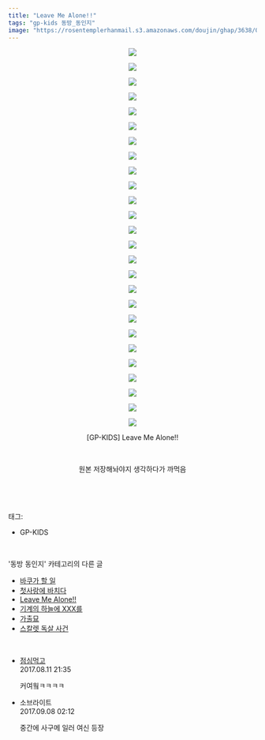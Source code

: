 ```yaml
---
title: "Leave Me Alone!!"
tags: "gp-kids 동방_동인지"
image: "https://rosentemplerhanmail.s3.amazonaws.com/doujin/ghap/3638/001.jpg"
---
```

<div class="article">
<p style="text-align: center; clear: none; float: none;"><img src="{{ site.imgserver11 }}/ghap/3638/001.jpg"/></p>
<p style="text-align: center; clear: none; float: none;"><img src="{{ site.imgserver11 }}/ghap/3638/002.jpg"/></p>
<p style="text-align: center; clear: none; float: none;"><img src="{{ site.imgserver11 }}/ghap/3638/003.jpg"/></p>
<p style="text-align: center; clear: none; float: none;"><img src="{{ site.imgserver11 }}/ghap/3638/004.jpg"/></p>
<p style="text-align: center; clear: none; float: none;"><img src="{{ site.imgserver11 }}/ghap/3638/005.jpg"/></p>
<p style="text-align: center; clear: none; float: none;"><img src="{{ site.imgserver11 }}/ghap/3638/006.jpg"/></p>
<p style="text-align: center; clear: none; float: none;"><img src="{{ site.imgserver11 }}/ghap/3638/007.jpg"/></p>
<p style="text-align: center; clear: none; float: none;"><img src="{{ site.imgserver11 }}/ghap/3638/008.jpg"/></p>
<p style="text-align: center; clear: none; float: none;"><img src="{{ site.imgserver11 }}/ghap/3638/009.jpg"/></p>
<p style="text-align: center; clear: none; float: none;"><img src="{{ site.imgserver11 }}/ghap/3638/010.jpg"/></p>
<p style="text-align: center; clear: none; float: none;"><img src="{{ site.imgserver11 }}/ghap/3638/011.jpg"/></p>
<p style="text-align: center; clear: none; float: none;"><img src="{{ site.imgserver11 }}/ghap/3638/012.jpg"/></p>
<p style="text-align: center; clear: none; float: none;"><img src="{{ site.imgserver11 }}/ghap/3638/013.jpg"/></p>
<p style="text-align: center; clear: none; float: none;"><img src="{{ site.imgserver11 }}/ghap/3638/014.jpg"/></p>
<p style="text-align: center; clear: none; float: none;"><img src="{{ site.imgserver11 }}/ghap/3638/015.jpg"/></p>
<p style="text-align: center; clear: none; float: none;"><img src="{{ site.imgserver11 }}/ghap/3638/016.jpg"/></p>
<p style="text-align: center; clear: none; float: none;"><img src="{{ site.imgserver11 }}/ghap/3638/017.jpg"/></p>
<p style="text-align: center; clear: none; float: none;"><img src="{{ site.imgserver11 }}/ghap/3638/018.jpg"/></p>
<p style="text-align: center; clear: none; float: none;"><img src="{{ site.imgserver11 }}/ghap/3638/019.jpg"/></p>
<p style="text-align: center; clear: none; float: none;"><img src="{{ site.imgserver11 }}/ghap/3638/020.jpg"/></p>
<p style="text-align: center; clear: none; float: none;"><img src="{{ site.imgserver11 }}/ghap/3638/021.jpg"/></p>
<p style="text-align: center; clear: none; float: none;"><img src="{{ site.imgserver11 }}/ghap/3638/022.jpg"/></p>
<p style="text-align: center; clear: none; float: none;"><img src="{{ site.imgserver11 }}/ghap/3638/023.jpg"/></p>
<p style="text-align: center; clear: none; float: none;"><img src="{{ site.imgserver11 }}/ghap/3638/024.jpg"/></p>
<p style="text-align: center; clear: none; float: none;"><img src="{{ site.imgserver11 }}/ghap/3638/025.jpg"/></p>
<p style="text-align: center; clear: none; float: none;"><img src="{{ site.imgserver11 }}/ghap/3638/026.jpg"/></p>
<p style="text-align: center; clear: none; float: none;">[GP-KIDS] Leave Me Alone!!</p>
<p style="text-align: center; clear: none; float: none;"><br/></p>
<p style="text-align: center; clear: none; float: none;">원본 저장해놔야지 생각하다가 까먹음</p>
<p><br/></p>
</div><br/>
<div class="tagTrail">
<p>태그: </p>
<ul>
<li>GP-KIDS</li>
</ul>
</div><br/>
<div class="another">
<p>'동방 동인지' 카테고리의 다른 글</p>
<ul>
<li><a href="/ghap_3654">바쿠가 할 일</a></li>
<li><a href="/ghap_3651">첫사랑에 바치다</a></li>
<li><a href="/ghap_3638">Leave Me Alone!!</a></li>
<li><a href="/ghap_3630">기계의 하늘에 XXX를</a></li>
<li><a href="/ghap_3629">가출묘</a></li>
<li><a href="/ghap_3627">스칼렛 독살 사건</a></li>
</ul>
</div><br/>
<div class="cb_module cb_fluid">
<div class="cb_wrt cb_profile">
<div class="comment">
<ul>
<li class="cb_thumb_off" id="comment15057360">
<div class="cb_comment_area">
<div class="cb_info_area">
<div class="cb_section">
<span class="cb_nick_name"> <a href="http://jsvehw" onclick="return openLinkInNewWindow(this)">점심먹고</a></span>
</div>
<div class="cb_section">
<span class="cb_date">2017.08.11 21:35 </span>
</div>
</div>
<div class="cb_dsc_comment">
<p class="cb_dsc">
											커여웤ㅋㅋㅋㅋ<br/>
</p>
</div>
</div></li>
<li class="cb_thumb_off" id="comment15078536">
<div class="cb_comment_area">
<div class="cb_info_area">
<div class="cb_section">
<span class="cb_nick_name">소브라이트</span>
</div>
<div class="cb_section">
<span class="cb_date">2017.09.08 02:12 </span>
</div>
</div>
<div class="cb_dsc_comment">
<p class="cb_dsc">
											중간에 사구메 일러 여신 등장
										</p>
</div>
</div></li>
</ul>
</div>
</div><!-- commentList close -->
</div><br/>
